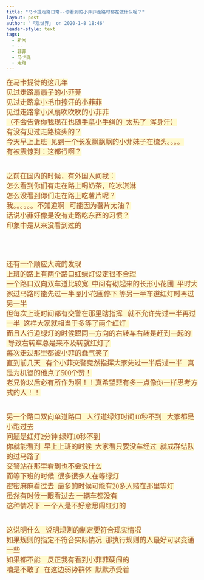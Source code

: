 ```yaml
---
title: "马卡提走路日常--你看到的小菲菲走路时都在做什么呢？"
layout: post
author: "「观世界」 on 2020-1-8 18:46"
header-style: text
tags:
  - 新闻
  - --
  - 菲菲
  - 马卡提
  - 走路
---
```


<head></head>
<body>
 <font face="新宋体"><font size="4"><font color="#a0522d"><font style="background-color:lemonchiffon">在马卡提待的这几年</font></font></font></font>
 <br> 
 <font face="新宋体"><font size="4"><font color="#a0522d"><font style="background-color:lemonchiffon">见过走路扇扇子的小菲菲</font></font></font></font>
 <br> 
 <font face="新宋体"><font size="4"><font color="#a0522d"><font style="background-color:lemonchiffon">见过走路拿小毛巾擦汗的小菲菲</font></font></font></font>
 <br> 
 <font face="新宋体"><font size="4"><font color="#a0522d"><font style="background-color:lemonchiffon">见过走路拿小风扇吹吹吹的小菲菲</font></font></font></font>
 <br> 
 <font face="新宋体"><font size="4"><font color="#a0522d"><font style="background-color:lemonchiffon">（不会告诉你我现在也随手拿小手绢的&nbsp;&nbsp;太热了&nbsp;&nbsp;浑身汗）</font></font></font></font>
 <br> 
 <font face="新宋体"><font size="4"><font color="#a0522d"><font style="background-color:lemonchiffon">有没有见过走路梳头的？</font></font></font></font>
 <br> 
 <font face="新宋体"><font size="4"><font color="#a0522d"><font style="background-color:lemonchiffon">今天早上上班&nbsp;&nbsp;见到一个长发飘飘飘的小菲妹子在梳头。。。。</font></font></font></font>
 <br> 
 <font face="新宋体"><font size="4"><font color="#a0522d"><font style="background-color:lemonchiffon">有被震惊到：这都行啊？</font></font></font></font>
 <br> 
 <font face="新宋体"><font size="4"><font color="#a0522d"><font style="background-color:lemonchiffon"><br> </font></font></font></font>
 <br> 
 <font face="新宋体"><font size="4"><font color="#a0522d"><font style="background-color:lemonchiffon">之前在国内的时候，有外国人问我：</font></font></font></font>
 <br> 
 <font face="新宋体"><font size="4"><font color="#a0522d"><font style="background-color:lemonchiffon">怎么看到你们有走在路上喝奶茶，吃冰淇淋</font></font></font></font>
 <br> 
 <font face="新宋体"><font size="4"><font color="#a0522d"><font style="background-color:lemonchiffon">怎么没看到你们走在路上吃薯片呢？</font></font></font></font>
 <br> 
 <font face="新宋体"><font size="4"><font color="#a0522d"><font style="background-color:lemonchiffon">我。。。。。。不知道啊&nbsp; &nbsp;可能因为薯片太油？</font></font></font></font>
 <br> 
 <font face="新宋体"><font size="4"><font color="#a0522d"><font style="background-color:lemonchiffon">话说小菲好像是没有走路吃东西的习惯？</font></font></font></font>
 <br> 
 <font face="新宋体"><font size="4"><font color="#a0522d"><font style="background-color:lemonchiffon">印象中是从来没看到过的</font></font></font></font>
 <br> 
 <font face="新宋体"><font size="4"><font color="#a0522d"><font style="background-color:lemonchiffon"><br> </font></font></font></font>
 <br> 
 <font face="新宋体"><font size="4"><font color="#a0522d"><font style="background-color:lemonchiffon"><br> </font></font></font></font>
 <br> 
 <font face="新宋体"><font size="4"><font color="#a0522d"><font style="background-color:lemonchiffon">还有一个顺应大流的发现</font></font></font></font>
 <br> 
 <font face="新宋体"><font size="4"><font color="#a0522d"><font style="background-color:lemonchiffon">上班的路上有两个路口红绿灯设定很不合理</font></font></font></font>
 <br> 
 <font face="新宋体"><font size="4"><font color="#a0522d"><font style="background-color:lemonchiffon">一个路口双向双车道比较宽&nbsp;&nbsp;中间有砌起来的长形小花圃&nbsp;&nbsp;平时大家过马路时能先过一半 到小花圃停下 等另一半车道红灯时再过另一半</font></font></font></font>
 <br> 
 <font face="新宋体"><font size="4"><font color="#a0522d"><font style="background-color:lemonchiffon">但每次上班时间都有交警在那里瞎指挥&nbsp; &nbsp;就不允许先过一半再过一半&nbsp;&nbsp;这样大家就相当于多等了两个红灯&nbsp;&nbsp;</font></font></font></font>
 <br> 
 <font face="新宋体"><font size="4"><font color="#a0522d"><font style="background-color:lemonchiffon">而且人行道绿灯的时候跟同一方向的右转车右转是赶到一起的&nbsp; &nbsp;导致右转车总是来不及转就红灯了</font></font></font></font>
 <br> 
 <font face="新宋体"><font size="4"><font color="#a0522d"><font style="background-color:lemonchiffon">每次走过那里都被小菲的蠢气笑了</font></font></font></font>
 <br> 
 <font face="新宋体"><font size="4"><font color="#a0522d"><font style="background-color:lemonchiffon">直到前几天&nbsp; &nbsp;有个小菲交警竟然指挥大家先过一半后过一半&nbsp; &nbsp;真是为机智的他点了500个赞！</font></font></font></font>
 <br> 
 <font face="新宋体"><font size="4"><font color="#a0522d"><font style="background-color:lemonchiffon">老兄你以后必有所作为啊！！真希望菲有多一点像你一样思考方式的人！！</font></font></font></font>
 <br> 
 <font face="新宋体"><font size="4"><font color="#a0522d"><font style="background-color:lemonchiffon"><br> </font></font></font></font>
 <br> 
 <font face="新宋体"><font size="4"><font color="#a0522d"><font style="background-color:lemonchiffon">另一个路口双向单道路口&nbsp; &nbsp;人行道绿灯时间10秒不到&nbsp; &nbsp;大家都是小跑过去</font></font></font></font>
 <br> 
 <font face="新宋体"><font size="4"><font color="#a0522d"><font style="background-color:lemonchiffon">问题是红灯2分钟 绿灯10秒不到</font></font></font></font>
 <br> 
 <font face="新宋体"><font size="4"><font color="#a0522d"><font style="background-color:lemonchiffon">你就能看到&nbsp;&nbsp;早上上班的时候&nbsp;&nbsp;大家看只要没车经过&nbsp;&nbsp;就成群结队的过马路了</font></font></font></font>
 <br> 
 <font face="新宋体"><font size="4"><font color="#a0522d"><font style="background-color:lemonchiffon">交警站在那里看到也不会说什么</font></font></font></font>
 <br> 
 <font face="新宋体"><font size="4"><font color="#a0522d"><font style="background-color:lemonchiffon">而等下班的时候&nbsp;&nbsp;很多很多人在等绿灯</font></font></font></font>
 <br> 
 <font face="新宋体"><font size="4"><font color="#a0522d"><font style="background-color:lemonchiffon">密密麻麻看过去&nbsp;&nbsp;最多的时候可能有20多人赌在那里等灯</font></font></font></font>
 <br> 
 <font face="新宋体"><font size="4"><font color="#a0522d"><font style="background-color:lemonchiffon">虽然有时候一眼看过去 一辆车都没有</font></font></font></font>
 <br> 
 <font face="新宋体"><font size="4"><font color="#a0522d"><font style="background-color:lemonchiffon">这种情况下&nbsp;&nbsp;一个人是不好意思闯红灯的</font></font></font></font>
 <br> 
 <font face="新宋体"><font size="4"><font color="#a0522d"><font style="background-color:lemonchiffon"><br> </font></font></font></font>
 <br> 
 <font face="新宋体"><font size="4"><font color="#a0522d"><font style="background-color:lemonchiffon">这说明什么&nbsp; &nbsp;说明规则的制定要符合现实情况</font></font></font></font>
 <br> 
 <font face="新宋体"><font size="4"><font color="#a0522d"><font style="background-color:lemonchiffon">如果规则的指定不符合实际情况&nbsp;&nbsp;那执行规则的人最好可以变通一些</font></font></font></font>
 <br> 
 <font face="新宋体"><font size="4"><font color="#a0522d"><font style="background-color:lemonchiffon">如果都不能&nbsp; &nbsp; 反正我有看到小菲菲硬闯的</font></font></font></font>
 <br> 
 <font face="新宋体"><font size="4"><font color="#a0522d"><font style="background-color:lemonchiffon">咱是不敢了&nbsp;&nbsp;在这边弱势群体&nbsp;&nbsp;默默承受着</font></font></font></font>
 <br> 
 <br>
</body>


